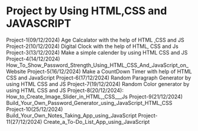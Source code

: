 # Project by Using HTML,CSS and JAVASCRIPT
Project-1(09/12/2024)
        Age Calcalator with the help of HTML ,CSS and JS
Project-2(10/12/2024)
        Digital Clock with the help of HTML, CSS and Js
Project-3(13/12/2024)
        Make a simple calender by using HTML CSS and JS
Project-4(14/12/2024)
        How_To_Show_Password_Strength_Using_HTML_CSS_And_JavaScript_on_Website
Project-5(16/12/2024)
        Make a CountDown Timer with help of HTML CSS and JavaScript
Project-6(17/12/2024)
        Random Paragraph Generator by using HTML CSS and JS
Project-7(19/12/2024)
        Random Color generator by using HTML CSS and JS
Project-8(20/12/2024):
        How_to_Create_Image_Slider_in_HTML,_CSS___Js
Project-9(21/12/2024)
        Build_Your_Own_Password_Generator_using_JavaScript_HTML_CSS
Project-10(25/12/2024)
        Build_Your_Own_Notes_Taking_App_using_JavaScript
Project-11(27/12/2024)
        Create_a_To-Do_List_App_using_JavaScript
        
        
        